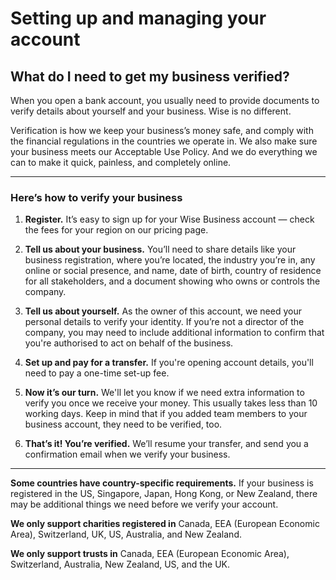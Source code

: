 # Setting up and managing your account  
## What do I need to get my business verified?  
When you open a bank account, you usually need to provide documents to verify details about yourself and your business. Wise is no different.

Verification is how we keep your business’s money safe, and comply with the financial regulations in the countries we operate in. We also make sure your business meets our Acceptable Use Policy. And we do everything we can to make it quick, painless, and completely online.

* * *

###  Here’s how to verify your business

  1.  **Register.** It’s easy to sign up for your Wise Business account — check the fees for your region on our pricing page.

  2.  **Tell us about your business.** You’ll need to share details like your business registration, where you’re located, the industry you’re in, any online or social presence, and name, date of birth, country of residence for all stakeholders, and a document showing who owns or controls the company.

  3.  **Tell us about yourself.** As the owner of this account, we need your personal details to verify your identity. If you’re not a director of the company, you may need to include additional information to confirm that you're authorised to act on behalf of the business.

  4.  **Set up and pay for a transfer.** If you're opening account details, you'll need to pay a one-time set-up fee. 

  5. **Now it’s our turn.** We'll let you know if we need extra information to verify you once we receive your money. This usually takes less than 10 working days. Keep in mind that if you added team members to your business account, they need to be verified, too.

  6.  **That’s it! You’re verified.** We’ll resume your transfer, and send you a confirmation email when we verify your business. 




* * *

**Some countries have country-specific requirements.** If your business is registered in the US, Singapore, Japan, Hong Kong, or New Zealand, there may be additional things we need before we verify your account.

 **We only support charities registered in** Canada, EEA (European Economic Area), Switzerland, UK, US, Australia, and New Zealand.

 **We only support trusts in** Canada, EEA (European Economic Area), Switzerland, Australia, New Zealand, US, and the UK.